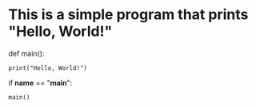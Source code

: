 # This is a simple program that prints "Hello, World!"

def main():

    print("Hello, World!")

if __name__ == "__main__":

    main()
